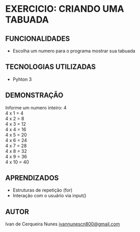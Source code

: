 # EXERCICIO: CRIANDO UMA TABUADA


## FUNCIONALIDADES
- Escolha um numero para o programa mostrar sua tabuada

## TECNOLOGIAS UTILIZADAS
- Pyhton 3


## DEMONSTRAÇÃO

Informe um numero inteiro: 4 <br>
4 x 1 = 4 <br>
4 x 2 = 8 <br>
4 x 3 = 12 <br>
4 x 4 = 16 <br>
4 x 5 = 20 <br>
4 x 6 = 24 <br>
4 x 7 = 28 <br>
4 x 8 = 32 <br>
4 x 9 = 36 <br>
4 x 10 = 40 <br>

## APRENDIZADOS
- Estruturas de repetição (for)
- Interação com o usuário via input()

## AUTOR
Ivan de Cerqueira Nunes
ivannunescn800@gmail.com
